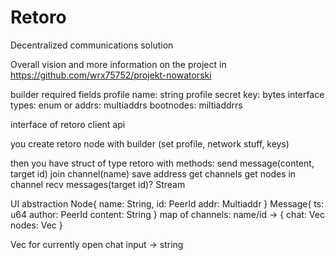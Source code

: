 # Retoro
Decentralized communications solution

Overall vision and more information on the project in https://github.com/wrx75752/projekt-nowatorski

builder required fields
profile name: string
profile secret key: bytes 
interface types: enum or addrs: multiaddrs
bootnodes: miltiaddrrs



interface of retoro client api

you create retoro node with builder
(set profile, network stuff, keys)

then you have struct of type retoro with methods:
send message(content, target id)
join channel(name)
save address
get channels
get nodes in channel
recv messages(target id)? Stream<Message>





UI abstraction
Node{
    name: String,
    id: PeerId
    addr: Multiaddr
}
Message{
    ts: u64
    author: PeerId
    content: String
}
map of channels:
    name/id -> {
        chat: Vec<Message>
        nodes: Vec<Node>
    }


Vec for currently open chat
input -> string

